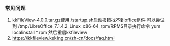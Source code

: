 ### 常见问题
1. kkFileView-4.0.0.tar.gz使用./startup.sh启动报错找不到office组件
    可以尝试到 /tmp/LibreOffice_7.1.4.2_Linux_x86-64_rpm/RPMS目录执行命令 yum localinstall *.rpm
   然后重启kkfileview
2. https://kkfileview.keking.cn/zh-cn/docs/faq.html